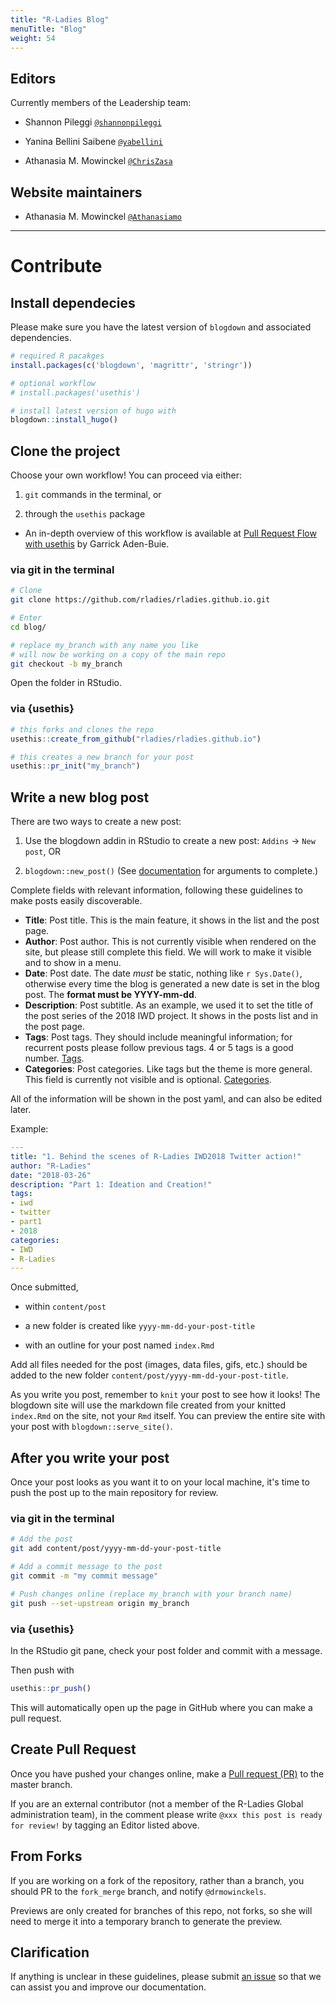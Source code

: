 ```yaml
---
title: "R-Ladies Blog"
menuTitle: "Blog"
weight: 54
---
```


## Editors

Currently members of the Leadership team:

- Shannon Pileggi [`@shannonpileggi`](https://github.com/shannonpileggi)

- Yanina Bellini Saibene [`@yabellini`](https://github.com/yabellini)

- Athanasia M. Mowinckel [`@ChrisZasa`](https://github.com/Athanasiamoa)

## Website maintainers

- Athanasia M. Mowinckel [`@Athanasiamo`](https://github.com/Athanasiamo)

---

# Contribute

## Install dependecies

Please make sure you have the latest version of `blogdown` and
associated dependencies.

```r
# required R pacakges
install.packages(c('blogdown', 'magrittr', 'stringr'))

# optional workflow
# install.packages('usethis')

# install latest version of hugo with 
blogdown::install_hugo()
```

## Clone the project

Choose your own workflow! You can proceed via either:

1. `git` commands in the terminal, or

2. through the `usethis` package 
  - An in-depth overview of this workflow is available at 
[Pull Request Flow with usethis](https://www.garrickadenbuie.com/blog/pull-request-flow-usethis/?interactive=1&steps=) by Garrick Aden-Buie.

### via git in the terminal


```sh
# Clone
git clone https://github.com/rladies/rladies.github.io.git

# Enter
cd blog/

# replace my_branch with any name you like
# will now be working on a copy of the main repo
git checkout -b my_branch
```

Open the folder in RStudio.

### via {usethis}

```r
# this forks and clones the repo
usethis::create_from_github("rladies/rladies.github.io")

# this creates a new branch for your post
usethis::pr_init("my_branch")
```


## Write a new blog post

There are two ways to create a new post:

1. Use the blogdown addin in RStudio to create a new post: `Addins` -> `New post`, OR
 
2. `blogdown::new_post()` (See [documentation](https://pkgs.rstudio.com/blogdown/reference/hugo_cmd.html) for arguments to complete.)


Complete fields with relevant information, following these guidelines to make
posts easily discoverable.

- **Title**: Post title. This is the main feature, it shows in the list and the
post page.
- **Author**: Post author. This is not currently visible when rendered on the
site, but please still complete this field. We will work to make it visible and
to show in a menu.
- **Date**: Post date. The date *must* be static, nothing like `r Sys.Date()`,
otherwise every time the blog is generated a new date is set in the blog post.
The **format must be YYYY-mm-dd**.
- **Description**: Post subtitle. As an example, we used it to set the title of
the post series of the 2018 IWD project. It shows in the posts list and in the
post page.
- **Tags**: Post tags. They should include meaningful information; for recurrent
posts please follow previous tags. 4 or 5 tags is a good number.
[Tags](http://blog.rladies.org/tags/).
- **Categories**: Post categories. Like tags but the theme is more general. This
field is currently not visible and is optional.
[Categories](http://blog.rladies.org/categories/).

All of the information will be shown in the post yaml, and can also be edited later.

Example:

```yaml
---
title: "1. Behind the scenes of R-Ladies IWD2018 Twitter action!"
author: "R-Ladies"
date: "2018-03-26"
description: "Part 1: Ideation and Creation!"
tags:
- iwd
- twitter
- part1
- 2018
categories:
- IWD
- R-Ladies
---
```

Once submitted, 

- within `content/post` 

- a new folder is created like `yyyy-mm-dd-your-post-title`

- with an outline for your post named `index.Rmd`

Add all files needed for the post (images, data files, gifs, etc.) should be 
added to the new folder `content/post/yyyy-mm-dd-your-post-title`. 

As you write you post, remember to `knit` your post to see how it looks! 
The blogdown site will use the markdown file created from your knitted `index.Rmd` 
on the site, not your `Rmd` itself. You can preview the entire site with your post with `blogdown::serve_site()`. 

## After you write your post

Once your post looks as you want it to on your local machine, it's time to push the post
up to the main repository for review.

### via git in the terminal


```sh
# Add the post
git add content/post/yyyy-mm-dd-your-post-title

# Add a commit message to the post
git commit -m "my commit message"

# Push changes online (replace my_branch with your branch name)
git push --set-upstream origin my_branch
```

### via {usethis}


In the RStudio git pane, check your post folder and commit with a message. 

Then push with 

```r
usethis::pr_push()
```

This will automatically open up the page in GitHub where you can make a pull request.

## Create Pull Request

Once you have pushed your changes online, make a [Pull request (PR)](https://github.com/rladies/blog/pulls) to the master branch. 

If you are an external contributor (not a member of the R-Ladies Global administration team),
in the comment please write `@xxx this post is ready for review!` by 
tagging an Editor listed above.



## From Forks

If you are working on a fork of the repository, rather than a branch, you should
PR to the `fork_merge` branch, and notify `@drmowinckels`.

Previews are only created for branches of this repo, not forks, so she will need
to merge it into a temporary branch to generate the preview.

## Clarification

If anything is unclear in these guidelines, please submit [an issue](https://github.com/rladies/blog/issues) 
so that we can assist you and improve our documentation.
